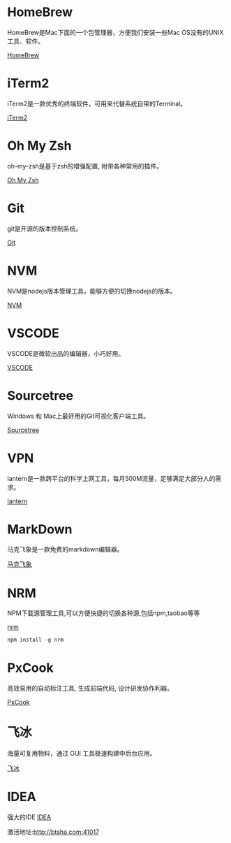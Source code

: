 # HomeBrew

HomeBrew是Mac下面的一个包管理器，方便我们安装一些Mac OS没有的UNIX工具、软件。

[HomeBrew](https://brew.sh/index_zh-cn)

# iTerm2

iTerm2是一款优秀的终端软件，可用来代替系统自带的Terminal。

[iTerm2](https://iterm2.com/index.html)

# Oh My Zsh

oh-my-zsh是基于zsh的增强配置, 附带各种常用的插件。

[Oh My Zsh](http://ohmyz.sh/)

# Git

git是开源的版本控制系统。

[Git](https://git-scm.com/)

# NVM

NVM是nodejs版本管理工具，能够方便的切换nodejs的版本。

[NVM](https://github.com/creationix/nvm)

# VSCODE

VSCODE是微软出品的编辑器，小巧好用。

[VSCODE](https://code.visualstudio.com)

# Sourcetree

Windows 和 Mac上最好用的Git可视化客户端工具。

[Sourcetree](https://www.sourcetreeapp.com)

# VPN

lantern是一款跨平台的科学上网工具，每月500M流量，足够满足大部分人的需求。

[lantern](https://github.com/getlantern/lantern)


# MarkDown

马克飞象是一款免费的markdown编辑器。

[马克飞象](https://maxiang.io)

# NRM

NPM下载源管理工具,可以方便快捷的切换各种源,包括npm,taobao等等

[nrm](https://github.com/Pana/nrm)

```js
npm install -g nrm
```

# PxCook

高效易用的自动标注工具, 生成前端代码, 设计研发协作利器。

[PxCook](http://fancynode.com.cn/pxcook)

# 飞冰

海量可复用物料，通过 GUI 工具极速构建中后台应用。

[飞冰](https://alibaba.github.io/ice)

# IDEA

强大的IDE
[IDEA](https://www.jetbrains.com/idea/)

激活地址:http://btsha.com:41017

